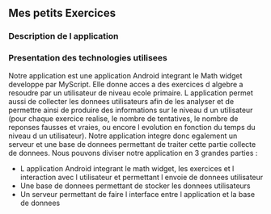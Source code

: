 ## Mes petits Exercices
### Description de l application

### Presentation des technologies utilisees
Notre application est une application Android integrant le Math widget developpe par MyScript. Elle donne acces a des exercices d algebre a resoudre par un utilisateur de niveau ecole primaire. L application permet aussi de collecter les donnees utilisateurs afin de les analyser et de permettre ainsi de produire des informations sur le niveau d un utilisateur (pour chaque exercice realise, le nombre de tentatives, le nombre de reponses fausses et vraies, ou encore l evolution en fonction du temps du niveau d un utilisateur). Notre application integre donc egalement un serveur et une base de donnees permettant de traiter cette partie collecte de donnees.
Nous pouvons diviser notre application en 3 grandes parties :
- L application Android integrant le math widget, les exercices et l interaction avec l utilisateur et permettant l envoie de donnees utilisateur
- Une base de donnees permettant de stocker les donnees utilisateurs
- Un serveur permettant de faire l interface entre l application et la base de donnees
